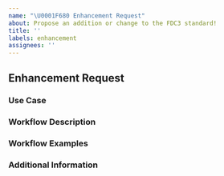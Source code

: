 ```yaml
---
name: "\U0001F680 Enhancement Request"
about: Propose an addition or change to the FDC3 standard!
title: ''
labels: enhancement
assignees: ''
---
```


## Enhancement Request

### Use Case

<!--- Please specify at least one use case that this enhancement would support

A use case should not be a solution, but a description of a problem from an end user point of view.  

For example: 
> Often, end users want to link from one app to another to dynamically create a workflow without prior knowledge of the app they want to connect to.  For example, using the 'share' feature allows an end user to dynamically discover what apps they have that support social sharing and no advanced knowledge is required by the end user. --->

### Workflow Description

<!--- clearly and concisely describe the target workflow for the proposed enhancement --->

### Workflow Examples

<!--- provide one or more concrete examples of the proposed workflow --->

### Additional Information

<!--- please add any other information that can provide additional detail for this enhancement request --->
